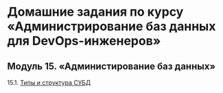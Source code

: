 # Домашние задания по курсу «Администрирование баз данных для DevOps-инженеров»


## Модуль 15. «Администирование баз данных»

15.1. [Типы и структура СУБД](https://github.com/BaryshnikovNV/netology-devops/blob/db-01-basics/BD-DEV-9/db/15.1-db-01-basics/db-01-basics.md)